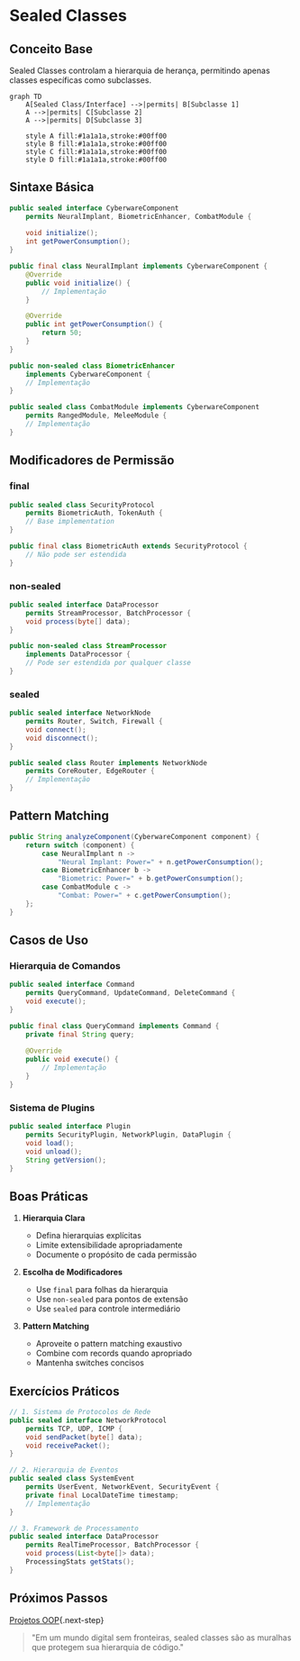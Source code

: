 # Sealed Classes

## Conceito Base

Sealed Classes controlam a hierarquia de herança, permitindo apenas classes específicas como subclasses.

```mermaid
graph TD
    A[Sealed Class/Interface] -->|permits| B[Subclasse 1]
    A -->|permits| C[Subclasse 2]
    A -->|permits| D[Subclasse 3]
    
    style A fill:#1a1a1a,stroke:#00ff00
    style B fill:#1a1a1a,stroke:#00ff00
    style C fill:#1a1a1a,stroke:#00ff00
    style D fill:#1a1a1a,stroke:#00ff00
```

## Sintaxe Básica

```java
public sealed interface CyberwareComponent 
    permits NeuralImplant, BiometricEnhancer, CombatModule {
    
    void initialize();
    int getPowerConsumption();
}

public final class NeuralImplant implements CyberwareComponent {
    @Override
    public void initialize() {
        // Implementação
    }

    @Override
    public int getPowerConsumption() {
        return 50;
    }
}

public non-sealed class BiometricEnhancer 
    implements CyberwareComponent {
    // Implementação
}

public sealed class CombatModule implements CyberwareComponent 
    permits RangedModule, MeleeModule {
    // Implementação
}
```

## Modificadores de Permissão

### final
```java
public sealed class SecurityProtocol 
    permits BiometricAuth, TokenAuth {
    // Base implementation
}

public final class BiometricAuth extends SecurityProtocol {
    // Não pode ser estendida
}
```

### non-sealed
```java
public sealed interface DataProcessor 
    permits StreamProcessor, BatchProcessor {
    void process(byte[] data);
}

public non-sealed class StreamProcessor 
    implements DataProcessor {
    // Pode ser estendida por qualquer classe
}
```

### sealed
```java
public sealed interface NetworkNode 
    permits Router, Switch, Firewall {
    void connect();
    void disconnect();
}

public sealed class Router implements NetworkNode 
    permits CoreRouter, EdgeRouter {
    // Implementação
}
```

## Pattern Matching

```java
public String analyzeComponent(CyberwareComponent component) {
    return switch (component) {
        case NeuralImplant n -> 
            "Neural Implant: Power=" + n.getPowerConsumption();
        case BiometricEnhancer b -> 
            "Biometric: Power=" + b.getPowerConsumption();
        case CombatModule c -> 
            "Combat: Power=" + c.getPowerConsumption();
    };
}
```

## Casos de Uso

### Hierarquia de Comandos
```java
public sealed interface Command 
    permits QueryCommand, UpdateCommand, DeleteCommand {
    void execute();
}

public final class QueryCommand implements Command {
    private final String query;
    
    @Override
    public void execute() {
        // Implementação
    }
}
```

### Sistema de Plugins
```java
public sealed interface Plugin 
    permits SecurityPlugin, NetworkPlugin, DataPlugin {
    void load();
    void unload();
    String getVersion();
}
```

## Boas Práticas

1. **Hierarquia Clara**
   - Defina hierarquias explícitas
   - Limite extensibilidade apropriadamente
   - Documente o propósito de cada permissão

2. **Escolha de Modificadores**
   - Use `final` para folhas da hierarquia
   - Use `non-sealed` para pontos de extensão
   - Use `sealed` para controle intermediário

3. **Pattern Matching**
   - Aproveite o pattern matching exaustivo
   - Combine com records quando apropriado
   - Mantenha switches concisos

## Exercícios Práticos

```java
// 1. Sistema de Protocolos de Rede
public sealed interface NetworkProtocol 
    permits TCP, UDP, ICMP {
    void sendPacket(byte[] data);
    void receivePacket();
}

// 2. Hierarquia de Eventos
public sealed class SystemEvent 
    permits UserEvent, NetworkEvent, SecurityEvent {
    private final LocalDateTime timestamp;
    // Implementação
}

// 3. Framework de Processamento
public sealed interface DataProcessor 
    permits RealTimeProcessor, BatchProcessor {
    void process(List<byte[]> data);
    ProcessingStats getStats();
}
```

## Próximos Passos

[Projetos OOP](oop-projects.md){.next-step}

> "Em um mundo digital sem fronteiras, sealed classes são as muralhas que protegem sua hierarquia de código."